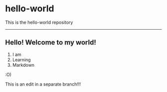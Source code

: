 # hello-world
This is the hello-world repository 

----------------------------------------

## Hello! Welcome to my **world**!

1. I am
2. Learning
3. Markdown

:O)

This is an edit in a separate branch!!!
